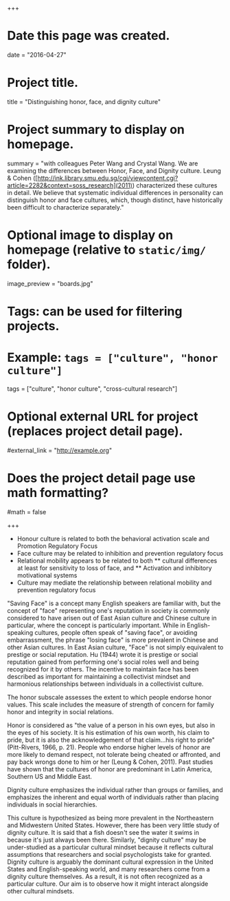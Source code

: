 +++
# Date this page was created.
date = "2016-04-27"

# Project title.
title = "Distinguishing honor, face, and dignity culture"

# Project summary to display on homepage.
summary = "with colleagues Peter Wang and Crystal Wang. We are examining the differences between Honor, Face, and Dignity culture. Leung & Cohen ([http://ink.library.smu.edu.sg/cgi/viewcontent.cgi?article=2282&context=soss_research](2011)) characterized these cultures in detail. We believe that systematic individual differences in personality can distinguish honor and face cultures, which, though distinct, have historically been difficult to characterize separately."

# Optional image to display on homepage (relative to `static/img/` folder).
image_preview = "boards.jpg"

# Tags: can be used for filtering projects.
# Example: `tags = ["culture", "honor culture"]`
tags = ["culture", "honor culture", "cross-cultural research"]

# Optional external URL for project (replaces project detail page).
#external_link = "http://example.org"

# Does the project detail page use math formatting?
#math = false

+++


 * Honour culture is related to both the behavioral activation scale and Promotion Regulatory Focus
 * Face culture may be related to inhibition and prevention regulatory focus
 * Relational mobility appears to be related to both 
  ** cultural differences at least for sensitivity to loss of face, and
  ** Activation and inhibitory motivational systems
 * Culture may mediate the relationship between relational mobility and prevention regulatory focus 
 
 
 

"Saving Face" is a concept many English speakers are familiar with, but the concept of "face" representing one's reputation in society is commonly considered to have arisen out of East Asian culture and Chinese culture in particular, where the concept is particularly important. 
While in English-speaking cultures, people often speak of "saving face", or avoiding embarrassment, the phrase "losing face" is more prevalent in Chinese and other Asian cultures. In East Asian culture, "Face" is not simply equivalent to prestige or social reputation. Hu (1944) wrote it is prestige or social reputation gained from performing one's social roles well and being recognized for it by others. The incentive to maintain face has been described as important for maintaining a collectivist mindset and harmonious relationships between individuals in a collectivist culture. 

The honor subscale assesses the extent to which people endorse honor values. This scale includes the measure of strength of concern for family honor and integrity in social relations. 

Honor is considered as "the value of a person in his own eyes, but also in the eyes of his society. It is his estimation of his own worth, his claim to pride, but it is also the acknowledgement of that claim…his right to pride" (Pitt-Rivers, 1966, p. 21). People who endorse higher levels of honor are more likely to demand respect, not tolerate being cheated or affronted, and pay back wrongs done to him or her (Leung & Cohen, 2011). Past studies have shown that the cultures of honor are predominant in Latin America, Southern US and Middle East. 

Dignity culture emphasizes the individual rather than groups or families, and emphasizes the inherent and equal worth of individuals rather than placing individuals in social hierarchies. 

This culture is hypothesized as being more prevalent in the Northeastern and Midwestern United States. However, there has been very little study of dignity culture. It is said that a fish doesn't see the water it swims in because it's just always been there. Similarly, "dignity culture" may be under-studied as a particular cultural mindset because it reflects cultural assumptions that researchers and social psychologists take for granted. Dignity culture is arguably the dominant cultural expression in the United States and English-speaking world, and many researchers come from a dignity culture themselves. As a result, it is not often recognized as a particular culture. Our aim is to observe how it might interact alongside other cultural mindsets. 

